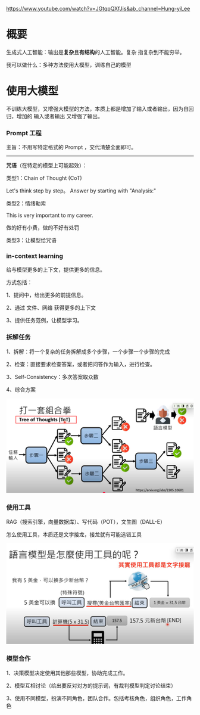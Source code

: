 https://www.youtube.com/watch?v=JGtqpQXfJis&ab_channel=Hung-yiLee



# 概要

生成式人工智能：输出是**复杂**且**有结构**的人工智能。复杂 指复杂到不能穷举。



我可以做什么：多种方法使用大模型，训练自己的模型



# 使用大模型

不训练大模型，又增强大模型的方法，本质上都是增加了输入或者输出，因为自回归，增加的 输入或者输出 又增强了输出。



### Prompt 工程

主旨：不用写特定格式的 Prompt ，交代清楚全面即可。



------

**咒语**（在特定的模型上可能起效）：



类型1：Chain of Thought (CoT)

Let's think step by step。
Answer by starting with "Analysis:" 



类型2：情绪勒索

This is very important to my career.

做的好有小费，做的不好有处罚



类型3：让模型给咒语



### in-context learning

给与模型更多的上下文，提供更多的信息。



方式包括：

1、提问中，给出更多的前提信息。

2、通过 文件、网络 获得更多的上下文

3、提供任务范例，让模型学习。



### 拆解任务



1、拆解：将一个复杂的任务拆解成多个步骤，一个步骤一个步骤的完成

2、检查：直接要求检查答案，或者把问答作为输入，进行检查。

3、Self-Consistency：多次答案取众数

4、综合方案

![image-20250918152232537](https://raw.githubusercontent.com/zhanghongyang42/images/main/image-20250918152232537.png)



### 使用工具

RAG（搜索引擎，向量数据库）、写代码（POT），文生图（DALL-E）



怎么使用工具，本质还是文字接龙，接龙就有可能选错工具

![image-20250918204918708](https://raw.githubusercontent.com/zhanghongyang42/images/main/image-20250918204918708.png)



### 模型合作 

1、决策模型决定使用其他那些模型，协助完成工作。

2、模型互相讨论（给出要反对对方的提示词，有裁判模型判定讨论结束）

3、使用不同模型，扮演不同角色，团队合作。包括考核角色，组织角色，工作角色

























